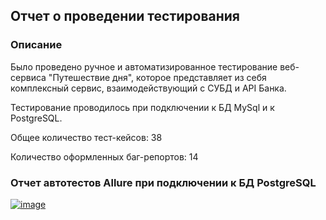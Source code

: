 <h2>Отчет о проведении тестирования</h2>
<h3>Описание</h3>
<p>Было проведено ручное и автоматизированное тестирование веб-сервиса "Путешествие дня", которое представляет из себя комплексный сервис, взаимодействующий с СУБД и API Банка.</p>
<p>Тестирование проводилось при подключении к БД MySql и к PostgreSQL.</p>
<p>Общее количество тест-кейсов: 38</p>
<p>Количество оформленных баг-репортов: 14</p>
<h3>Отчет автотестов Allure при подключении к БД PostgreSQL</h3>
<p><a href="https://user-images.githubusercontent.com/102982035/214141687-153bca94-6377-4866-ae9a-0c8231188456.jpg"><img src="https://user-images.githubusercontent.com/102982035/214141687-153bca94-6377-4866-ae9a-0c8231188456.jpg" alt="image"></a></p>
